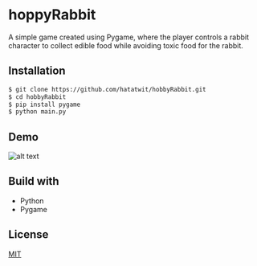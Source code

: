 # hoppyRabbit
A simple game created using Pygame, where the player controls a rabbit character to collect edible food while avoiding toxic food for the rabbit.

## Installation

```bash
$ git clone https://github.com/hatatwit/hobbyRabbit.git
$ cd hobbyRabbit
$ pip install pygame
$ python main.py

```

## Demo
![alt text](https://github.com/hatatwit/hobbyRabbit/blob/master/demo.png?raw=true)

## Build with
* Python
* Pygame

## License

[MIT](https://choosealicense.com/licenses/mit/)
